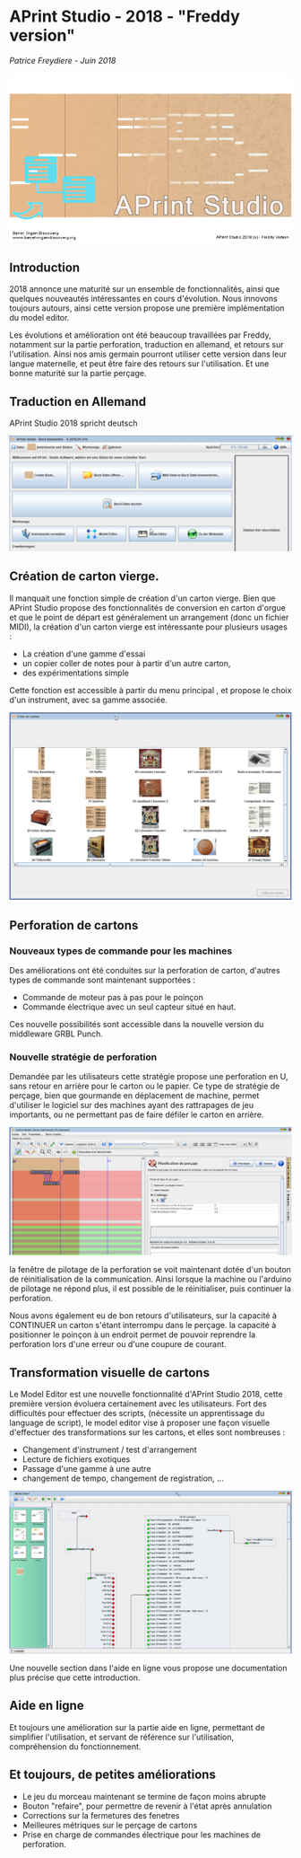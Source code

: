 # APrint Studio - 2018 - "Freddy version"

*Patrice Freydiere - Juin 2018*

![](splash-aprint-studio-2018.jpg)

## Introduction

2018 annonce une maturité sur un ensemble de fonctionnalités, ainsi que quelques nouveautés intéressantes en cours d'évolution. Nous innovons toujours autours, ainsi cette version propose une première implémentation du model editor.

Les évolutions et amélioration ont été beaucoup travaillées par Freddy, notamment sur la partie perforation, traduction en allemand, et retours sur l'utilisation. Ainsi nos amis germain pourront utiliser cette version dans leur langue maternelle, et peut être faire des retours sur l'utilisation. Et une bonne maturité sur la partie perçage.



## Traduction en Allemand

APrint Studio 2018 spricht deutsch

![](deutch.png) 



## Création de carton vierge.

Il manquait une fonction simple de création d'un carton vierge. Bien que APrint Studio propose des fonctionnalités de conversion en carton d'orgue et que le point de départ est généralement un arrangement (donc un fichier MIDI), la création d'un carton vierge est intéressante pour plusieurs usages :

- La création d'une gamme d'essai
- un copier coller de notes pour à partir d'un autre carton, 
- des expérimentations simple

Cette fonction est accessible à partir du menu principal , et propose le choix d'un instrument, avec sa gamme associée.

![](select_instrument.png)





## Perforation de cartons

### Nouveaux types de commande pour les machines

Des améliorations ont été conduites sur la perforation de carton, d'autres types de commande sont maintenant supportées :

- Commande de moteur pas à pas pour le poinçon
- Commande électrique avec un seul capteur situé en haut.

Ces nouvelle possibilités sont accessible dans la nouvelle version du middleware GRBL Punch. 

### Nouvelle stratégie de perforation

Demandée par les utilisateurs cette stratégie propose une perforation en U, sans retour en arrière pour le carton ou le papier. Ce type de stratégie de perçage, bien que gourmande en déplacement de machine, permet d'utiliser le logiciel sur des machines ayant des rattrapages de jeu importants, ou ne permettant pas de faire défiler le carton en arrière.



![](U_Optimizer.png)



la fenêtre de pilotage de la perforation se voit maintenant dotée d'un bouton de réinitialisation de la communication. Ainsi lorsque la machine ou l'arduino de pilotage ne répond plus, il est possible de le réinitialiser, puis continuer la perforation.

Nous avons également eu de bon retours d'utilisateurs, sur la capacité à CONTINUER un carton s'étant interrompu dans le perçage. la capacité à positionner le poinçon à un endroit permet de pouvoir reprendre la perforation lors d'une erreur ou d'une coupure de courant.



## Transformation visuelle de cartons

Le Model Editor est une nouvelle fonctionnalité d'APrint Studio 2018, cette première version évoluera certainement avec les utilisateurs. Fort des difficultés pour effectuer des scripts, (nécessite un apprentissage du language de script), le model editor vise à proposer une façon visuelle d'effectuer des transformations sur les cartons, et elles sont nombreuses :

- Changement d'instrument / test d'arrangement
- Lecture de fichiers exotiques
- Passage d'une gamme à une autre
- changement de tempo, changement de registration, ... 



![](model_editor.png)



Une nouvelle section dans l'aide en ligne vous propose une documentation plus précise que cette introduction.



## Aide en ligne

Et toujours une amélioration sur la partie aide en ligne, permettant de simplifier l'utilisation, et servant de référence sur l'utilisation, compréhension du fonctionnement.



## Et toujours, de petites améliorations

- Le jeu du morceau maintenant se termine de façon moins abrupte
- Bouton "refaire", pour permettre de revenir à l'état après annulation
- Corrections sur la fermetures des fenetres
- Meilleures métriques sur le perçage de cartons
- Prise en charge de commandes électrique pour les machines de perforation.
